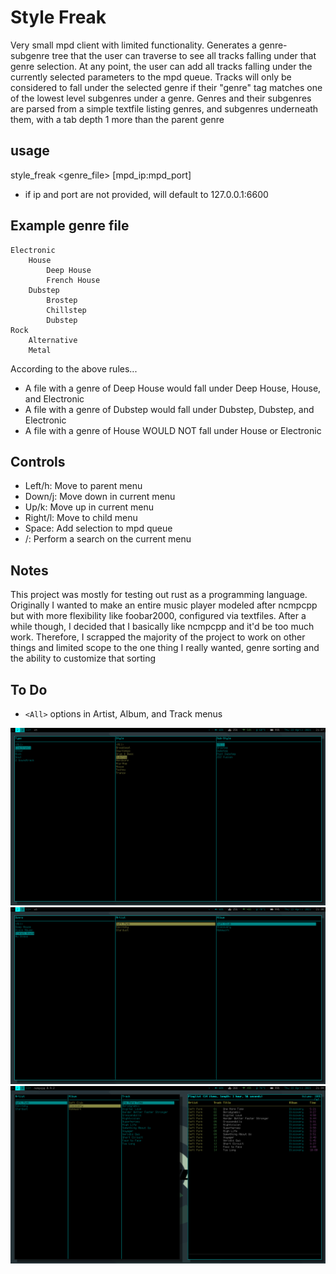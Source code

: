 # Style Freak
Very small mpd client with limited functionality. Generates a genre-subgenre tree that the user can traverse to see all tracks falling under that genre selection. At any point, the user can add all tracks falling under the currently selected parameters to the mpd queue. Tracks will only be considered to fall under the selected genre if their "genre" tag matches one of the lowest level subgenres under a genre. Genres and their subgenres are parsed from a simple textfile listing genres, and subgenres underneath them, with a tab depth 1 more than the parent genre

## usage
style_freak <genre_file> [mpd_ip:mpd_port]
* if ip and port are not provided, will default to 127.0.0.1:6600

## Example genre file
    Electronic
    	House
    		Deep House
    		French House
    	Dubstep
    		Brostep
    		Chillstep
    		Dubstep
    Rock
    	Alternative
    	Metal

According to the above rules...
* A file with a genre of Deep House would fall under Deep House, House, and Electronic
* A file with a genre of Dubstep would fall under Dubstep, Dubstep, and Electronic
* A file with a genre of House WOULD NOT fall under House or Electronic

## Controls
* Left/h: Move to parent menu
* Down/j: Move down in current menu
* Up/k: Move up in current menu
* Right/l: Move to child menu
* Space: Add selection to mpd queue
* /: Perform a search on the current menu

## Notes
This project was mostly for testing out rust as a programming language. Originally I wanted to make an entire music player modeled after ncmpcpp but with more flexibility like foobar2000, configured via textfiles. After a while though, I decided that I basically like ncmpcpp and it'd be too much work. Therefore, I scrapped the majority of the project to work on other things and limited scope to the one thing I really wanted, genre sorting and the ability to customize that sorting

## To Do
* `<All>` options in Artist, Album, and Track menus

![](images/styles.png)
![](images/artist_album.png)
![](images/on_ncmpcpp.png)
